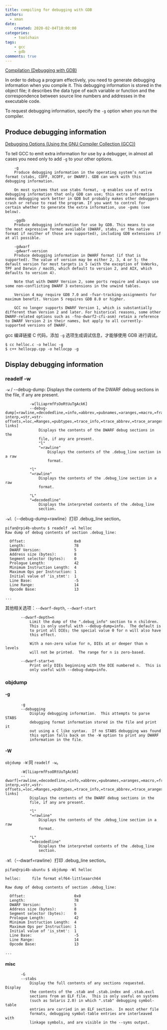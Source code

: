 ```yaml
---
title: compiling for debugging with GDB
authors:
  - xman
date:
    created: 2020-02-04T10:00:00
categories:
    - toolchain
tags:
    - gcc
    - gdb
comments: true
---
```


[Compilation (Debugging with GDB)](https://sourceware.org/gdb/current/onlinedocs/gdb.html/Compilation.html#Compilation)

In order to debug a program effectively, you need to generate debugging information when you compile it. This debugging information is stored in the object file; it describes the data type of each variable or function and the correspondence between source line numbers and addresses in the executable code.

To request debugging information, specify the `-g` option when you run the compiler.

<!-- more -->

## Produce debugging information

[Debugging Options (Using the GNU Compiler Collection (GCC))](https://gcc.gnu.org/onlinedocs/gcc/Debugging-Options.html)

To tell GCC to emit extra information for use by a debugger, in almost all cases you need only to add `-g` to your other options.

```Shell
    -g
    Produce debugging information in the operating system’s native format (stabs, COFF, XCOFF, or DWARF). GDB can work with this debugging information.

    On most systems that use stabs format, -g enables use of extra debugging information that only GDB can use; this extra information makes debugging work better in GDB but probably makes other debuggers crash or refuse to read the program. If you want to control for certain whether to generate the extra information, use -gvms (see below).

    -ggdb
    Produce debugging information for use by GDB. This means to use the most expressive format available (DWARF, stabs, or the native format if neither of those are supported), including GDB extensions if at all possible.

    -gdwarf
    -gdwarf-version
    Produce debugging information in DWARF format (if that is supported). The value of version may be either 2, 3, 4 or 5; the default version for most targets is 5 (with the exception of VxWorks, TPF and Darwin / macOS, which default to version 2, and AIX, which defaults to version 4).

    Note that with DWARF Version 2, some ports require and always use some non-conflicting DWARF 3 extensions in the unwind tables.

    Version 4 may require GDB 7.0 and -fvar-tracking-assignments for maximum benefit. Version 5 requires GDB 8.0 or higher.

    GCC no longer supports DWARF Version 1, which is substantially different than Version 2 and later. For historical reasons, some other DWARF-related options such as -fno-dwarf2-cfi-asm) retain a reference to DWARF Version 2 in their names, but apply to all currently-supported versions of DWARF.
```

gcc 编译链接 C 代码，添加 `-g` 选项生成调试信息，才能够使用 GDB 进行调试。

```Shell
$ cc helloc.c -o helloc -g
$ c++ hellocpp.cpp -o hellocpp -g
```

## Display debugging information

### readelf -w

`-w` / --debug-dump: Displays the contents of the DWARF debug sections in the file, if any are present.

```Shell
           -w[lLiaprmfFsOoRtUuTgAckK]
           --debug-dump[=rawline,=decodedline,=info,=abbrev,=pubnames,=aranges,=macro,=frames,=frames-interp,=str,=str-offsets,=loc,=Ranges,=pubtypes,=trace_info,=trace_abbrev,=trace_aranges,=gdb_index,=addr,=cu_index,=links,=follow-links]
               Displays the contents of the DWARF debug sections in the
               file, if any are present.
               "l"
               "=rawline"
                   Displays the contents of the .debug_line section in a raw
                   format.

           "l"
           "=rawline"
               Displays the contents of the .debug_line section in a raw
               format.

           "L"
           "=decodedline"
               Displays the interpreted contents of the .debug_line
               section.
```

`-wl`（--debug-dump=rawline）打印 .debug\_line section。

```Shell
pifan@rpi4b-ubuntu $ readelf -wl helloc
Raw dump of debug contents of section .debug_line:

  Offset:                      0x0
  Length:                      78
  DWARF Version:               5
  Address size (bytes):        8
  Segment selector (bytes):    0
  Prologue Length:             42
  Minimum Instruction Length:  4
  Maximum Ops per Instruction: 1
  Initial value of 'is_stmt':  1
  Line Base:                   -5
  Line Range:                  14
  Opcode Base:                 13

...
```

其他相关选项：`--dwarf-depth`, `--dwarf-start`

```Shell
       --dwarf-depth=n
           Limit the dump of the ".debug_info" section to n children.
           This is only useful with --debug-dump=info.  The default is
           to print all DIEs; the special value 0 for n will also have
           this effect.

           With a non-zero value for n, DIEs at or deeper than n levels
           will not be printed.  The range for n is zero-based.

       --dwarf-start=n
           Print only DIEs beginning with the DIE numbered n.  This is
           only useful with --debug-dump=info.
```

### objdump

#### -g

```Shell
       -g
       --debugging
           Display debugging information.  This attempts to parse STABS
           debugging format information stored in the file and print it
           out using a C like syntax.  If no STABS debugging was found
           this option falls back on the -W option to print any DWARF
           information in the file.
```

#### -W

`objdump -W` 同 `readelf -w`。

```Shell
       -W[lLiaprmfFsoORtUuTgAckK]
       --dwarf[=rawline,=decodedline,=info,=abbrev,=pubnames,=aranges,=macro,=frames,=frames-interp,=str,=str-offsets,=loc,=Ranges,=pubtypes,=trace_info,=trace_abbrev,=trace_aranges,=gdb_index,=addr,=cu_index,=links,=follow-links]
           Displays the contents of the DWARF debug sections in the
           file, if any are present.

           "l"
           "=rawline"
               Displays the contents of the .debug_line section in a raw
               format.

           "L"
           "=decodedline"
               Displays the interpreted contents of the .debug_line
               section.
```

`-Wl`（--dwarf=rawline）打印 .debug\_line section。

```Shell
pifan@rpi4b-ubuntu $ objdump -Wl helloc

helloc:     file format elf64-littleaarch64

Raw dump of debug contents of section .debug_line:

  Offset:                      0x0
  Length:                      78
  DWARF Version:               5
  Address size (bytes):        8
  Segment selector (bytes):    0
  Prologue Length:             42
  Minimum Instruction Length:  4
  Maximum Ops per Instruction: 1
  Initial value of 'is_stmt':  1
  Line Base:                   -5
  Line Range:                  14
  Opcode Base:                 13

...
```

#### misc

```Shell
       -G
       --stabs
           Display the full contents of any sections requested.  Display
           the contents of the .stab and .stab.index and .stab.excl
           sections from an ELF file.  This is only useful on systems
           (such as Solaris 2.0) in which ".stab" debugging symbol-table
           entries are carried in an ELF section.  In most other file
           formats, debugging symbol-table entries are interleaved with
           linkage symbols, and are visible in the --syms output.
```
